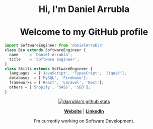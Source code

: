 <h1 align="center">Hi, I'm <strong>Daniel Arrubla</strong></h1>
<h1 align="center">Welcome to my GitHub profile</h1>


```js
import SoftwareEngineer from 'danielArrubla'
class Bio extends SoftwareEngineer {
  name     = 'Daniel Arrubla';
  title    = 'Software Engineer';
}
class Skills extends SoftwareEngineer {
  languages  = ['JavaScript', 'TypesCript', 'liquid'];
  databases  = ['MySQL', 'Firebase'];
  frameworks = ['React', 'Laravel', 'Next'];
  others = ['Shopify', 'SASS', 'SEO'];
}
```

<p align="center">
  <a href="https://github.com/darrubla"><img src="https://github-readme-stats.vercel.app/api?username=darrubla&hide_border=true&show_icons=true&count_private=true&theme=gotham&hide=issues,contribs" alt="darrubla's github stats"></a>
</p>

<p align="center">
  <strong><a href="https://darrubla.github.io/blog_design/">Website</a></strong> |
  <strong><a href="https://linkedin.com/in/darrubla">LinkedIn</a></strong>
</p>

<p align="center">I'm currently working on Software Development.</p>
